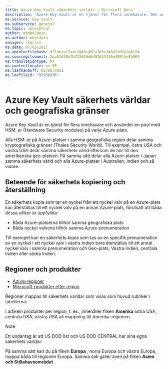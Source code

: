 ```yaml
---
title: Azure Key Vault säkerhets världar | Microsoft Docs
description: 'Azure Key Vault är en tjänst för flera innehavare. Den använder en pool med HSM: er på varje Azure-plats. Alla platser i en geografisk region delar en kryptografisk avgränsning.'
ms.service: key-vault
ms.subservice: general
ms.topic: conceptual
author: msmbaldwin
ms.author: mbaldwin
manager: rkarlin
ms.date: 07/03/2017
ms.openlocfilehash: d21deea13aac3d40c452a183c340d3108a1a01f4
ms.sourcegitcommit: 2aa52d30e7b733616d6d92633436e499fbe8b069
ms.translationtype: MT
ms.contentlocale: sv-SE
ms.lasthandoff: 01/06/2021
ms.locfileid: "97936336"
---
```

# <a name="azure-key-vault-security-worlds-and-geographic-boundaries"></a>Azure Key Vault säkerhets världar och geografiska gränser

Azure Key Vault är en tjänst för flera innehavare och använder en pool med HSM: er (Hardware Security modules) på varje Azure-plats. 

Alla HSM: er på Azure-platser i samma geografiska region delar samma kryptografiska gränser (Thales Security World). Till exempel, östra USA och västra USA delar samma säkerhets värld eftersom de hör till den amerikanska geo-platsen. På samma sätt delar alla Azure-platser i Japan samma säkerhets värld och alla Azure-platser i Australien, Indien och så vidare. 

## <a name="backup-and-restore-behavior"></a>Beteende för säkerhets kopiering och återställning

En säkerhets kopia som tar en nyckel från ett nyckel valv på en Azure-plats kan återställas till ett nyckel valv på en annan Azure-plats, förutsatt att båda dessa villkor är uppfyllda:

- Båda Azure-platserna tillhör samma geografiska plats
- Båda nyckel valvena tillhör samma Azure-prenumeration

Till exempel kan en säkerhets kopia som tas av en specifik prenumeration av en nyckel i ett nyckel valv i västra Indien bara återställas till ett annat nyckel valv i samma prenumeration och Geo-plats; Västra Indien, centrala Indien eller södra Indien.

## <a name="regions-and-products"></a>Regioner och produkter

- [Azure-regioner](https://azure.microsoft.com/regions/)
- [Microsoft-produkter efter region](https://azure.microsoft.com/regions/services/)

Regioner mappas till säkerhets världar som visas som huvud rubriker i tabellerna:

I artikeln produkter per region, t. ex., innehåller fliken **Amerika** östra USA, centrala USA, västra USA all mappning till Amerika-regionen. 

>[!NOTE]
>Ett undantag är att US DOD öst och US DOD CENTRAL har sina egna säkerhets världar. 

På samma sätt kan du på fliken **Europa** , norra Europa och västra Europa, mappa båda till regionen Europa. Samma sak gäller även på fliken **Asien och Stillahavsområdet** .

